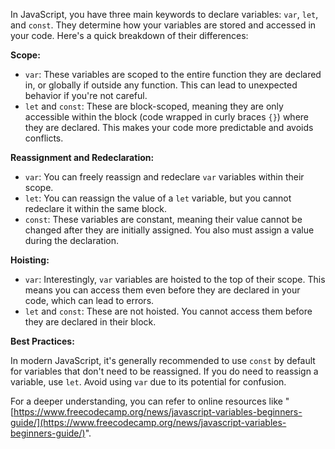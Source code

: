 In JavaScript, you have three main keywords to declare variables: `var`, `let`, and `const`. They determine how your variables are stored and accessed in your code. Here's a quick breakdown of their differences:

**Scope:**

- `var`: These variables are scoped to the entire function they are declared in, or globally if outside any function. This can lead to unexpected behavior if you're not careful.
- `let` and `const`: These are block-scoped, meaning they are only accessible within the block (code wrapped in curly braces `{}`) where they are declared. This makes your code more predictable and avoids conflicts.

**Reassignment and Redeclaration:**

- `var`: You can freely reassign and redeclare `var` variables within their scope.
- `let`: You can reassign the value of a `let` variable, but you cannot redeclare it within the same block.
- `const`: These variables are constant, meaning their value cannot be changed after they are initially assigned. You also must assign a value during the declaration.

**Hoisting:**

- `var`: Interestingly, `var` variables are hoisted to the top of their scope. This means you can access them even before they are declared in your code, which can lead to errors.
- `let` and `const`: These are not hoisted. You cannot access them before they are declared in their block.

**Best Practices:**

In modern JavaScript, it's generally recommended to use `const` by default for variables that don't need to be reassigned. If you do need to reassign a variable, use `let`. Avoid using `var` due to its potential for confusion.

For a deeper understanding, you can refer to online resources like "[https://www.freecodecamp.org/news/javascript-variables-beginners-guide/](https://www.freecodecamp.org/news/javascript-variables-beginners-guide/)".
